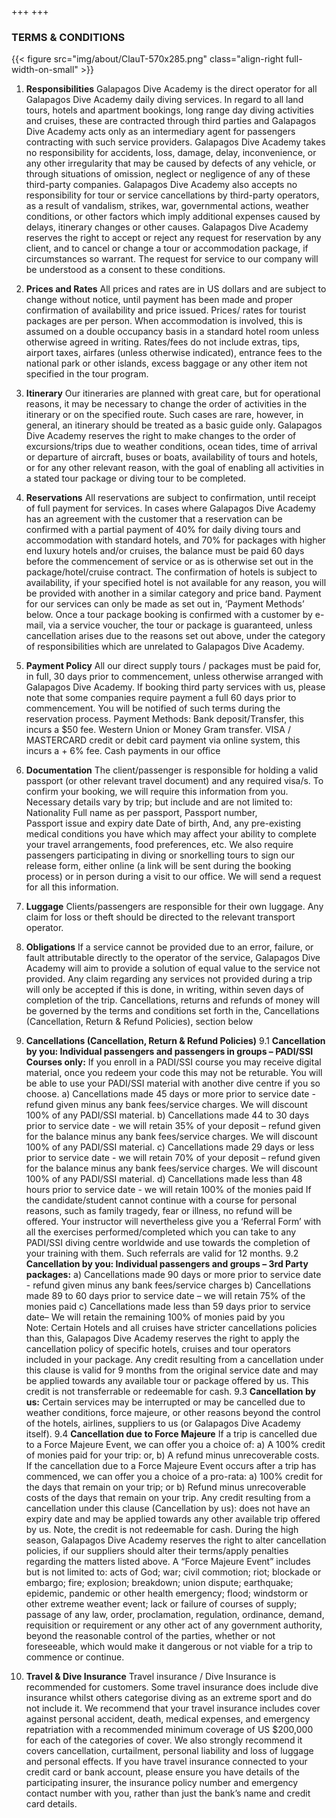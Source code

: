 +++
+++

### TERMS & CONDITIONS

{{< figure src="img/about/ClauT-570x285.png" class="align-right full-width-on-small" >}}

1. **Responsibilities**
Galapagos Dive Academy is the direct operator for all Galapagos Dive Academy daily diving services. In regard to all land tours, hotels and apartment bookings, long range day diving activities and cruises, these are contracted through third parties and Galapagos Dive Academy acts only as an intermediary agent for passengers contracting with such service providers.
Galapagos Dive Academy takes no responsibility for accidents, loss, damage, delay, inconvenience, or any other irregularity that may be caused by defects of any vehicle, or through situations of omission, neglect or negligence of any of these third-party companies. Galapagos Dive Academy also accepts no responsibility for tour or service cancellations by third-party operators, as a result of vandalism, strikes, war, governmental actions, weather conditions, or other factors which imply additional expenses caused by delays, itinerary changes or other causes.
Galapagos Dive Academy reserves the right to accept or reject any request for reservation by any client, and to cancel or change a tour or accommodation package, if circumstances so warrant. The request for service to our company will be understood as a consent to these conditions.

2. **Prices and Rates**
All prices and rates are in US dollars and are subject to change without notice, until payment has been made and proper confirmation of availability and price issued.
Prices/ rates for tourist packages are per person.  When accommodation is involved, this is assumed on a double occupancy basis in a standard hotel room unless otherwise agreed in writing. Rates/fees do not include extras, tips, airport taxes, airfares (unless otherwise indicated), entrance fees to the national park or other islands, excess baggage or any other item not specified in the tour program.

3. **Itinerary**
Our itineraries are planned with great care, but for operational reasons, it may be necessary to change the order of activities in the itinerary or on the specified route.  Such cases are rare, however, in general, an itinerary should be treated as a basic guide only.
Galapagos Dive Academy reserves the right to make changes to the order of excursions/trips due to weather conditions, ocean tides, time of arrival or departure of aircraft, buses or boats, availability of tours and hotels, or for any other relevant reason, with the goal of enabling all activities in a stated tour package or diving tour to be completed.

4. **Reservations**
All reservations are subject to confirmation, until receipt of full payment for services. In cases where Galapagos Dive Academy has an agreement with the customer that a reservation can be confirmed with a partial payment of 40% for daily diving tours and accommodation with standard hotels, and 70% for packages with higher end luxury hotels and/or cruises, the balance must be paid 60 days before the commencement of service or as is otherwise set out in the package/hotel/cruise contract.
The confirmation of hotels is subject to availability, if your specified hotel is not available for any reason, you will be provided with another in a similar category and price band. 
Payment for our services can only be made as set out in, ‘Payment Methods’ below.  Once a tour package booking is confirmed with a customer by e-mail, via a service voucher, the tour or package is guaranteed, unless cancellation arises due to the reasons set out above, under the category of responsibilities which are unrelated to Galapagos Dive Academy.

5. **Payment Policy**
All our direct supply tours / packages must be paid for, in full, 30 days prior to commencement, unless otherwise arranged with Galapagos Dive Academy.
If booking third party services with us, please note that some companies require payment a full 60 days prior to commencement.  You will be notified of such terms during the reservation process.
Payment Methods:
Bank deposit/Transfer, this incurs a $50 fee.
Western Union or Money Gram transfer.
VISA / MASTERCARD credit or debit card payment via online system, this incurs a + 6% fee.
Cash payments in our office

6. **Documentation**
The client/passenger is responsible for holding a valid passport (or other relevant travel document) and any required visa/s. To confirm your booking, we will require this information from you.
Necessary details vary by trip; but include and are not limited to:
Nationality
Full name as per passport,
Passport number,  
Passport issue and expiry date
Date of birth, 
And, any pre-existing medical conditions you have which may affect your ability to complete your travel arrangements, food preferences, etc.
We also require passengers participating in diving or snorkelling tours to sign our release form, either online (a link will be sent during the booking process) or in person during a visit to our office. 
We will send a request for all this information. 

7. **Luggage**
Clients/passengers are responsible for their own luggage.  Any claim for loss or theft should be directed to the relevant transport operator.

8. **Obligations**
If a service cannot be provided due to an error, failure, or fault attributable directly to the operator of the service, Galapagos Dive Academy will aim to provide a solution of equal value to the service not provided. 
Any claim regarding any services not provided during a trip will only be accepted if this is done, in writing, within seven days of completion of the trip. Cancellations, returns and refunds of money will be governed by the terms and conditions set forth in the, Cancellations (Cancellation, Return & Refund Policies), section below


9. **Cancellations (Cancellation, Return & Refund Policies)**
9.1 **Cancellation by you: Individual passengers and passengers in groups – PADI/SSI Courses only:**
If you enroll in a PADI/SSI course you may receive digital material, once you redeem your code this may not be returable. You will be able to use your PADI/SSI material with another dive centre if you so choose.
a) Cancellations made 45 days or more prior to service date - refund given minus any bank fees/service charges.  We will discount 100% of any PADI/SSI material. 
b) Cancellations made 44 to 30 days prior to service date - we will retain 35% of your deposit – refund given for the balance minus any bank fees/service charges. We will discount 100% of any PADI/SSI material.
c) Cancellations made 29 days or less prior to service date - we will retain 70% of your deposit – refund given for the balance minus any bank fees/service charges. We will discount 100% of any PADI/SSI material.
d) Cancellations made less than 48 hours prior to service date - we will retain 100% of the monies paid
If the candidate/student cannot continue with a course for personal reasons, such as family tragedy, fear or illness, no refund will be offered. Your instructor will nevertheless give you a ‘Referral Form’ with all the exercises performed/completed which you can take to any PADI/SSI diving centre worldwide and use towards the completion of your training with them. Such referrals are valid for 12 months.
9.2 **Cancellation by you: Individual passengers and groups – 3rd Party packages:**
a) Cancellations made 90 days or more prior to service date - refund given minus any bank fees/service charges
b) Cancellations made 89 to 60 days prior to service date – we will retain 75% of the monies paid
c) Cancellations made less than 59 days prior to service date– We will retain the remaining 100% of monies paid by you
Note: Certain Hotels and all cruises have stricter cancellations policies than this, Galapagos Dive Academy reserves the right to apply the cancellation policy of specific hotels, cruises and tour operators included in your package.
Any credit resulting from a cancellation under this clause is valid for 9 months from the original service date and may be applied towards any available tour or package offered by us. This credit is not transferrable or redeemable for cash.
9.3 **Cancellation by us:**
Certain services may be interrupted or may be cancelled due to weather conditions, force majeure, or other reasons beyond the control of the hotels, airlines, suppliers to us (or Galapagos Dive Academy itself).
9.4 **Cancellation due to Force Majeure**
If a trip is cancelled due to a Force Majeure Event, we can offer you a choice of: a) A 100% credit of monies paid for your trip: or, b) A refund minus unrecoverable costs.
If the cancellation due to a Force Majeure Event occurs after a trip has commenced, we can offer you a choice of a pro-rata: a) 100% credit for the days that remain on your trip; or b) Refund minus unrecoverable costs of the days that remain on your trip.
Any credit resulting from a cancellation under this clause (Cancellation by us): does not have an expiry date and may be applied towards any other available trip offered by us.  Note, the credit is not redeemable for cash.
During the high season, Galapagos Dive Academy reserves the right to alter cancellation policies, if our suppliers should alter their terms/apply penalties regarding the matters listed above.
A “Force Majeure Event” includes but is not limited to: acts of God; war; civil commotion; riot; blockade or embargo; fire; explosion; breakdown; union dispute; earthquake; epidemic, pandemic or other health emergency; flood; windstorm or other extreme weather event; lack or failure of courses of supply; passage of any law, order, proclamation, regulation, ordinance, demand, requisition or requirement or any other act of any government authority, beyond the reasonable control of the parties, whether or not foreseeable, which would make it dangerous or not viable for a trip to commence or continue.

10. **Travel & Dive Insurance**
Travel insurance / Dive Insurance is recommended for customers. Some travel insurance does include dive insurance whilst others categorise diving as an extreme sport and do not include it. We recommend that your travel insurance includes cover against personal accident, death, medical expenses, and emergency repatriation with a recommended minimum coverage of US $200,000 for each of the categories of cover. 
We also strongly recommend it covers cancellation, curtailment, personal liability and loss of luggage and personal effects. If you have travel insurance connected to your credit card or bank account, please ensure you have details of the participating insurer, the insurance policy number and emergency contact number with you, rather than just the bank’s name and credit card details.
